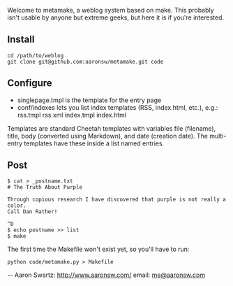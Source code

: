 Welcome to metamake, a weblog system based on make. This probably isn't 
usable by anyone but extreme geeks, but here it is if you're interested.

## Install

    cd /path/to/weblog
    git clone git@github.com:aaronsw/metamake.git code

## Configure

* singlepage.tmpl is the template for the entry page
* conf/indexes lets you list index templates (RSS, index.html, etc.), e.g.:
      rss.tmpl rss.xml
      index.tmpl index.html

Templates are standard Cheetah templates with variables file (filename),
title, body (converted using Markdown), and date (creation date). The 
multi-entry templates have these inside a list named entries.

## Post

    $ cat > _postname.txt
    # The Truth About Purple
    
    Through copious research I have discovered that purple is not really a color.
    Call Dan Rather!
    
    ^D
    $ echo postname >> list
    $ make

The first time the Makefile won't exist yet, so you'll have to run:

    python code/metamake.py > Makefile

-- 
Aaron Swartz: http://www.aaronsw.com/
email: me@aaronsw.com
